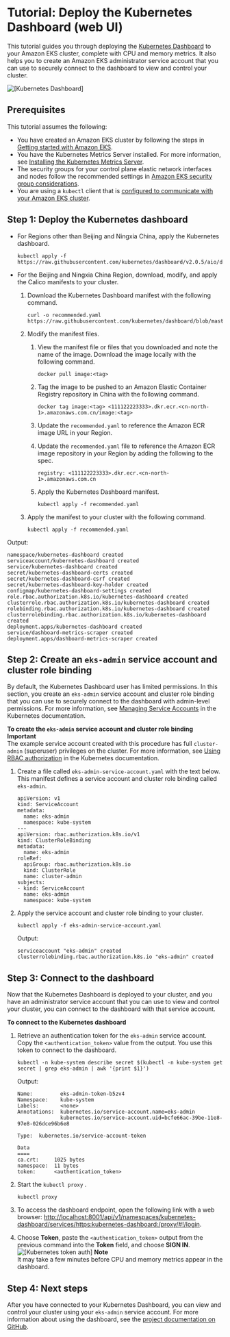 # Tutorial: Deploy the Kubernetes Dashboard \(web UI\)<a name="dashboard-tutorial"></a>

This tutorial guides you through deploying the [Kubernetes Dashboard](https://github.com/kubernetes/dashboard) to your Amazon EKS cluster, complete with CPU and memory metrics\. It also helps you to create an Amazon EKS administrator service account that you can use to securely connect to the dashboard to view and control your cluster\.

![\[Kubernetes Dashboard\]](http://docs.aws.amazon.com/eks/latest/userguide/images/kubernetes-dashboard.png)

## Prerequisites<a name="dashboard-prereqs"></a>

This tutorial assumes the following:
+ You have created an Amazon EKS cluster by following the steps in [Getting started with Amazon EKS](getting-started.md)\.
+ You have the Kubernetes Metrics Server installed\. For more information, see [Installing the Kubernetes Metrics Server](metrics-server.md)\.
+ The security groups for your control plane elastic network interfaces and nodes follow the recommended settings in [Amazon EKS security group considerations](sec-group-reqs.md)\.
+ You are using a `kubectl` client that is [configured to communicate with your Amazon EKS cluster](getting-started-console.md#eks-configure-kubectl)\.

## Step 1: Deploy the Kubernetes dashboard<a name="deploy-dashboard"></a>
+ For Regions other than Beijing and Ningxia China, apply the Kubernetes dashboard\.

  ```
  kubectl apply -f https://raw.githubusercontent.com/kubernetes/dashboard/v2.0.5/aio/deploy/recommended.yaml
  ```
+ For the Beijing and Ningxia China Region, download, modify, and apply the Calico manifests to your cluster\.

  1. Download the Kubernetes Dashboard manifest with the following command\.

     ```
     curl -o recommended.yaml https://raw.githubusercontent.com/kubernetes/dashboard/blob/master/aio/deploy/recommended.yaml
     ```

  1. Modify the manifest files\.

     1. View the manifest file or files that you downloaded and note the name of the image\. Download the image locally with the following command\.

        ```
        docker pull image:<tag>
        ```

     1. Tag the image to be pushed to an Amazon Elastic Container Registry repository in China with the following command\.

        ```
        docker tag image:<tag> <111122223333>.dkr.ecr.<cn-north-1>.amazonaws.com.cn/image:<tag>
        ```

     1. Update the `recommended.yaml` to reference the Amazon ECR image URL in your Region\.

     1. Update the `recommended.yaml` file to reference the Amazon ECR image repository in your Region by adding the following to the spec\.

        ```
        registry: <111122223333>.dkr.ecr.<cn-north-1>.amazonaws.com.cn
        ```

     1. Apply the Kubernetes Dashboard manifest\.

        ```
        kubectl apply -f recommended.yaml
        ```

  1. Apply the manifest to your cluster with the following command\.

     ```
     kubectl apply -f recommended.yaml
     ```

Output:

```
namespace/kubernetes-dashboard created
serviceaccount/kubernetes-dashboard created
service/kubernetes-dashboard created
secret/kubernetes-dashboard-certs created
secret/kubernetes-dashboard-csrf created
secret/kubernetes-dashboard-key-holder created
configmap/kubernetes-dashboard-settings created
role.rbac.authorization.k8s.io/kubernetes-dashboard created
clusterrole.rbac.authorization.k8s.io/kubernetes-dashboard created
rolebinding.rbac.authorization.k8s.io/kubernetes-dashboard created
clusterrolebinding.rbac.authorization.k8s.io/kubernetes-dashboard created
deployment.apps/kubernetes-dashboard created
service/dashboard-metrics-scraper created
deployment.apps/dashboard-metrics-scraper created
```

## Step 2: Create an `eks-admin` service account and cluster role binding<a name="eks-admin-service-account"></a>

By default, the Kubernetes Dashboard user has limited permissions\. In this section, you create an `eks-admin` service account and cluster role binding that you can use to securely connect to the dashboard with admin\-level permissions\. For more information, see [Managing Service Accounts](https://kubernetes.io/docs/admin/service-accounts-admin/) in the Kubernetes documentation\.

**To create the `eks-admin` service account and cluster role binding**
**Important**  
The example service account created with this procedure has full `cluster-admin` \(superuser\) privileges on the cluster\. For more information, see [Using RBAC authorization](https://kubernetes.io/docs/admin/authorization/rbac/) in the Kubernetes documentation\.

1. Create a file called `eks-admin-service-account.yaml` with the text below\. This manifest defines a service account and cluster role binding called `eks-admin`\.

   ```
   apiVersion: v1
   kind: ServiceAccount
   metadata:
     name: eks-admin
     namespace: kube-system
   ---
   apiVersion: rbac.authorization.k8s.io/v1
   kind: ClusterRoleBinding
   metadata:
     name: eks-admin
   roleRef:
     apiGroup: rbac.authorization.k8s.io
     kind: ClusterRole
     name: cluster-admin
   subjects:
   - kind: ServiceAccount
     name: eks-admin
     namespace: kube-system
   ```

1. Apply the service account and cluster role binding to your cluster\.

   ```
   kubectl apply -f eks-admin-service-account.yaml
   ```

   Output:

   ```
   serviceaccount "eks-admin" created
   clusterrolebinding.rbac.authorization.k8s.io "eks-admin" created
   ```

## Step 3: Connect to the dashboard<a name="view-dashboard"></a>

Now that the Kubernetes Dashboard is deployed to your cluster, and you have an administrator service account that you can use to view and control your cluster, you can connect to the dashboard with that service account\.

**To connect to the Kubernetes dashboard**

1. Retrieve an authentication token for the `eks-admin` service account\. Copy the `<authentication_token>` value from the output\. You use this token to connect to the dashboard\.

   ```
   kubectl -n kube-system describe secret $(kubectl -n kube-system get secret | grep eks-admin | awk '{print $1}')
   ```

   Output:

   ```
   Name:         eks-admin-token-b5zv4
   Namespace:    kube-system
   Labels:       <none>
   Annotations:  kubernetes.io/service-account.name=eks-admin
                 kubernetes.io/service-account.uid=bcfe66ac-39be-11e8-97e8-026dce96b6e8
   
   Type:  kubernetes.io/service-account-token
   
   Data
   ====
   ca.crt:     1025 bytes
   namespace:  11 bytes
   token:      <authentication_token>
   ```

1. Start the  `kubectl proxy`  \.

   ```
   kubectl proxy
   ```

1. To access the dashboard endpoint, open the following link with a web browser: [http://localhost:8001/api/v1/namespaces/kubernetes\-dashboard/services/https:kubernetes\-dashboard:/proxy/\#\!/login](http://localhost:8001/api/v1/namespaces/kubernetes-dashboard/services/https:kubernetes-dashboard:/proxy/#!/login)\.

1. Choose **Token**, paste the `<authentication_token>` output from the previous command into the **Token** field, and choose **SIGN IN**\.  
![\[Kubernetes token auth\]](http://docs.aws.amazon.com/eks/latest/userguide/images/dashboard-token-auth.png)
**Note**  
It may take a few minutes before CPU and memory metrics appear in the dashboard\.

## Step 4: Next steps<a name="dashboard-next-steps"></a>

After you have connected to your Kubernetes Dashboard, you can view and control your cluster using your `eks-admin` service account\. For more information about using the dashboard, see the [project documentation on GitHub](https://github.com/kubernetes/dashboard)\.